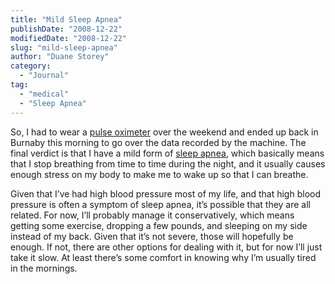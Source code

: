 ```yaml
---
title: "Mild Sleep Apnea"
publishDate: "2008-12-22"
modifiedDate: "2008-12-22"
slug: "mild-sleep-apnea"
author: "Duane Storey"
category:
  - "Journal"
tag:
  - "medical"
  - "Sleep Apnea"
---
```


So, I had to wear a [pulse oximeter](http://en.wikipedia.org/wiki/Pulse_oximeter) over the weekend and ended up back in Burnaby this morning to go over the data recorded by the machine. The final verdict is that I have a mild form of [sleep apnea](http://en.wikipedia.org/wiki/Sleep_apnea), which basically means that I stop breathing from time to time during the night, and it usually causes enough stress on my body to make me to wake up so that I can breathe.

Given that I’ve had high blood pressure most of my life, and that high blood pressure is often a symptom of sleep apnea, it’s possible that they are all related. For now, I’ll probably manage it conservatively, which means getting some exercise, dropping a few pounds, and sleeping on my side instead of my back. Given that it’s not severe, those will hopefully be enough. If not, there are other options for dealing with it, but for now I’ll just take it slow. At least there’s some comfort in knowing why I’m usually tired in the mornings.